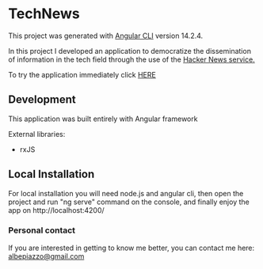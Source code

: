 # TechNews

This project was generated with [Angular CLI](https://github.com/angular/angular-cli) version 14.2.4.

In this project I developed an application to democratize the dissemination of information in the tech field through the use of the <a href="https://github.com/HackerNews/API"> Hacker News service. </a>

To try the application immediately click <a href="https://technews-d6407.web.app"> HERE </a>

## Development 

This application was built entirely with Angular framework

External libraries: 
<ul>
<li> rxJS</li>
</ul>

## Local Installation

For local installation you will need node.js and angular cli, then open the project and run "ng serve" command on the console, and finally enjoy the app on http://localhost:4200/

### Personal contact

If you are interested in getting to know me better, you can contact me here: <a  href="mailto:albepiazzo@gmail.com"> albepiazzo@gmail.com</a>

